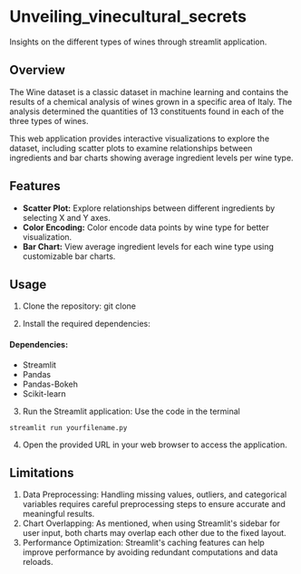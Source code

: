# Unveiling_vinecultural_secrets
Insights on the different types of wines through streamlit application.

## Overview

The Wine dataset is a classic dataset in machine learning and contains the results of a chemical analysis of wines grown in a specific area of Italy. The analysis determined the quantities of 13 constituents found in each of the three types of wines.

This web application provides interactive visualizations to explore the dataset, including scatter plots to examine relationships between ingredients and bar charts showing average ingredient levels per wine type.

## Features

- **Scatter Plot:** Explore relationships between different ingredients by selecting X and Y axes.
- **Color Encoding:** Color encode data points by wine type for better visualization.
- **Bar Chart:** View average ingredient levels for each wine type using customizable bar charts.

## Usage

1. Clone the repository:
git clone <repository-url>

2. Install the required dependencies:
#### Dependencies:

- Streamlit
- Pandas
- Pandas-Bokeh
- Scikit-learn

3. Run the Streamlit application: Use the code in the terminal

```streamlit run yourfilename.py```

4. Open the provided URL in your web browser to access the application.

## Limitations

1. Data Preprocessing: Handling missing values, outliers, and categorical variables requires careful preprocessing steps to ensure accurate and meaningful results.
2. Chart Overlapping: As mentioned, when using Streamlit's sidebar for user input, both charts may overlap each other due to the fixed layout.
3. Performance Optimization: Streamlit's caching features can help improve performance by avoiding redundant computations and data reloads.

